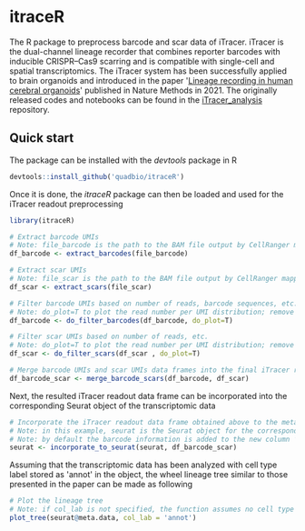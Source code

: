 # itraceR
The R package to preprocess barcode and scar data of iTracer. iTracer is the dual-channel lineage recorder that combines reporter barcodes with inducible CRISPR–Cas9 scarring and is compatible with single-cell and spatial transcriptomics. The iTracer system has been successfully applied to brain organoids and introduced in the paper '[Lineage recording in human cerebral organoids](https://www.nature.com/articles/s41592-021-01344-8)' published in Nature Methods in 2021. The originally released codes and notebooks can be found in the [iTracer_analysis](https://github.com/quadbio/iTracer_analysis) repository.

## Quick start
The package can be installed with the *devtools* package in R
```R
devtools::install_github('quadbio/itraceR')
```

Once it is done, the *itraceR* package can then be loaded and used for the iTracer readout preprocessing
```R
library(itraceR)

# Extract barcode UMIs
# Note: file_barcode is the path to the BAM file output by CellRanger mapping of the barcode library (e.g. barcode/outs/possorted_genome_bam.bam)
df_barcode <- extract_barcodes(file_barcode)

# Extract scar UMIs
# Note: file_scar is the path to the BAM file output by CellRanger mapping of the scar library (e.g. scar/outs/possorted_genome_bam.bam)
df_scar <- extract_scars(file_scar)

# Filter barcode UMIs based on number of reads, barcode sequences, etc.
# Note: do_plot=T to plot the read number per UMI distribution; remove it if such plot is not needed
df_barcode <- do_filter_barcodes(df_barcode, do_plot=T)

# Filter scar UMIs based on number of reads, etc.
# Note: do_plot=T to plot the read number per UMI distribution; remove it if such plot is not needed
df_scar <- do_filter_scars(df_scar , do_plot=T)

# Merge barcode UMIs and scar UMIs data frames into the final iTracer readout data frame, by taking only barcode UMIs and scar UMIs sharing the same cell barcode and UMI barcode
df_barcode_scar <- merge_barcode_scars(df_barcode, df_scar)
```

Next, the resulted iTracer readout data frame can be incorporated into the corresponding Seurat object of the transcriptomic data
```R
# Incorporate the iTracer readout data frame obtained above to the metadata of the corresponding Seurat object
# Note: in this example, seurat is the Seurat object for the corresponding transcriptomic data
# Note: by default the barcode information is added to the new column ‘GeneBarcodeMerged’, and the scar is added to ‘ScarMerged’
seurat <- incorporate_to_seurat(seurat, df_barcode_scar)
```

Assuming that the transcriptomic data has been analyzed with cell type label stored as 'annot' in the object, the wheel lineage tree similar to those presented in the paper can be made as following
```R
# Plot the lineage tree
# Note: if col_lab is not specified, the function assumes no cell type annotation, and all cells will be colored the same
plot_tree(seurat@meta.data, col_lab = 'annot')
```
